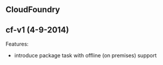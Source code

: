 ## CloudFoundry

## cf-v1 (4-9-2014)

Features:

* introduce package task with offline (on premises) support

